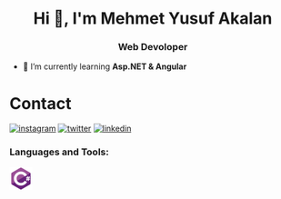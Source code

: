 <h1 align="center">Hi 👋, I'm Mehmet Yusuf Akalan</h1>
<h3 align="center">Web Devoloper</h3>

- 🌱 I’m currently learning **Asp.NET & Angular**

# Contact
<!-- display the social media buttons in your README -->
[![instagram](https://github.com/shikhar1020jais1/Git-Social/blob/master/Icons/Instagram.png (Instagram))][0]
[![twitter](https://github.com/shikhar1020jais1/Git-Social/blob/master/Icons/Twitter.png (Twitter))][1]
[![linkedin](https://github.com/shikhar1020jais1/Git-Social/blob/master/Icons/LinkedIn.png (LinkedIn))][2]

<!-- To Link your profile to the media buttons -->

[0]: https://www.instagram.com/kkanazaki4395
[1]: https://www.twitter.com/threeamigos06
[2]: https://www.linkedin.com/in/mehmet-yusuf-akalan-227657221/

<h3 align="left">Languages and Tools:</h3>
<p align="left"> <a href="https://www.w3schools.com/cs/" target="_blank" rel="noreferrer"> <img src="https://raw.githubusercontent.com/devicons/devicon/master/icons/csharp/csharp-original.svg" alt="csharp" width="40" height="40"/> </a> </p>
